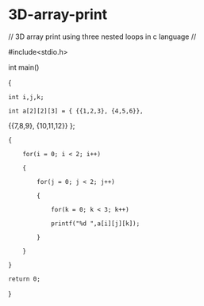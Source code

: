 # 3D-array-print
// 3D array print using three nested loops in c language //

#include<stdio.h>

int main()

{

	int i,j,k;

	int a[2][2][3] = { {{1,2,3}, {4,5,6}},

{{7,8,9}, {10,11,12}} };

    {

    	for(i = 0; i < 2; i++)

    	{

    		for(j = 0; j < 2; j++)

    		{

    			for(k = 0; k < 3; k++)

    			printf("%d ",a[i][j][k]);

    		}

    	}

    }

	return 0;

}
